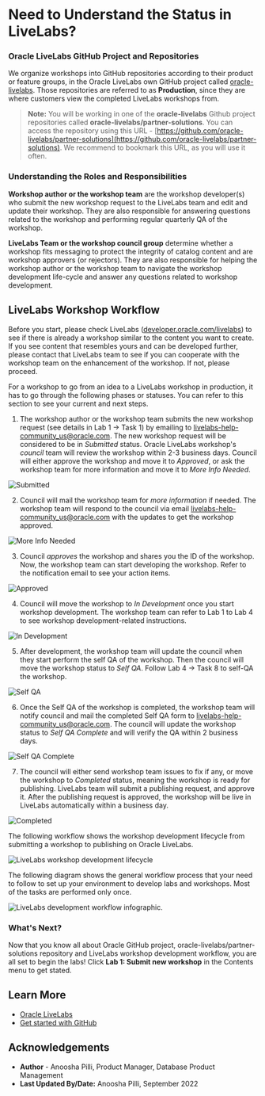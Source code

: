 # Need to Understand the Status in LiveLabs?

### **Oracle LiveLabs GitHub Project and Repositories**

We organize workshops into GitHub repositories according to their product or feature groups, in the Oracle LiveLabs own GitHub project called [oracle-livelabs](https://github.com/oracle-livelabs). Those repositories are referred to as **Production**, since they are where customers view the completed LiveLabs workshops from.

> **Note:** You will be working in one of the **oracle-livelabs** Github project repositories called **oracle-livelabs/partner-solutions**. You can access the repository using this URL - [https://github.com/oracle-livelabs/partner-solutions](https://github.com/oracle-livelabs/partner-solutions). We recommend to bookmark this URL, as you will use it often.

### **Understanding the Roles and Responsibilities**

**Workshop author or the workshop team** are the workshop developer(s) who submit the new workshop request to the LiveLabs team and edit and update their workshop. They are also responsible for answering questions related to the workshop and performing regular quarterly QA of the workshop.

**LiveLabs Team or the workshop council group** determine whether a workshop fits messaging to protect the integrity of catalog content and are workshop approvers (or rejectors). They are also responsible for helping the workshop author or the workshop team to navigate the workshop development life-cycle and answer any questions related to workshop development.

## **LiveLabs Workshop Workflow**

Before you start, please check LiveLabs ([developer.oracle.com/livelabs](https://developer.oracle.com/livelabs)) to see if there is already a workshop similar to the content you want to create. If you see content that resembles yours and can be developed further, please contact that LiveLabs team to see if you can cooperate with the workshop team on the enhancement of the workshop. If not, please proceed.

For a workshop to go from an idea to a LiveLabs workshop in production, it has to go through the following phases or statuses. You can refer to this section to see your current and next steps.

1.  The workshop author or the workshop team submits the new workshop request (see details in Lab 1 -> Task 1) by emailing to [livelabs-help-community_us@oracle.com](livelabs-help-community_us@oracle.com). The new workshop request will be considered to be in *Submitted* status. Oracle LiveLabs workshop's *council* team will review the workshop within 2-3 business days. Council will either approve the workshop and move it to *Approved*, or ask the workshop team for more information and move it to *More Info Needed*.

   ![Submitted](./images/submitted.png " ")

2. Council will mail the workshop team for *more information* if needed. The workshop team will respond to the council via email [livelabs-help-community_us@oracle.com](livelabs-help-community_us@oracle.com) with the updates to get the workshop approved.

  ![More Info Needed](./images/more-info-needed.png " ")

3. Council *approves* the workshop and shares you the ID of the workshop. Now, the workshop team can start developing the workshop. Refer to the notification email to see your action items.

  ![Approved](./images/approved.png " ")

4. Council will move the workshop to *In Development* once you start workshop development. The workshop team can refer to Lab 1 to Lab 4 to see workshop development-related instructions.

  ![In Development](./images/in-development.png " ")

5. After development, the workshop team will update the council when they start perform the self QA of the workshop. Then the council will move the workshop status to *Self QA*. Follow Lab 4 -> Task 8 to self-QA the workshop.

  ![Self QA](./images/self-qa.png " ")

6. Once the Self QA of the workshop is completed, the workshop team will notify council and mail the completed Self QA form to [livelabs-help-community_us@oracle.com](livelabs-help-community_us@oracle.com). The council will update the workshop status to *Self QA Complete* and will verify the QA within 2 business days.

  ![Self QA Complete](./images/self-qa-complete.png " ")

7. The council will either send workshop team issues to fix if any, or move the workshop to *Completed* status, meaning the workshop is ready for publishing. LiveLabs team will submit a publishing request, and approve it. After the publishing request is approved, the workshop will be live in LiveLabs automatically within a business day.

  ![Completed](./images/completed.png " ")

The following workflow shows the workshop development lifecycle from submitting a workshop to publishing on Oracle LiveLabs.

![LiveLabs workshop development lifecycle](./images/workshop-workflow.png " ")

The following diagram shows the general workflow process that your need to follow to set up your environment to develop labs and workshops. Most of the tasks are performed only once.

![LiveLabs development workflow infographic.](./images/git-hub-workflow-flow-chart.png " ")

### **What's Next?**

Now that you know all about Oracle GitHub project, oracle-livelabs/partner-solutions repository and LiveLabs workshop development workflow, you are all set to begin the labs! Click **Lab 1: Submit new workshop** in the Contents menu to get stated.

## Learn More

* [Oracle LiveLabs](https://apexapps.oracle.com/pls/apex/f?p=133:1)
* [Get started with GitHub](https://docs.github.com/en/get-started)

## Acknowledgements

* **Author** - Anoosha Pilli, Product Manager, Database Product Management
* **Last Updated By/Date:** Anoosha Pilli, September 2022
